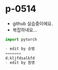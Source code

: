 # p-0514
- github 실습중이에요.
- 복잡하네요...

```python
import pytorch

- edit by 승범
=======
d;kljfdsalkfd
- edit by 원영
